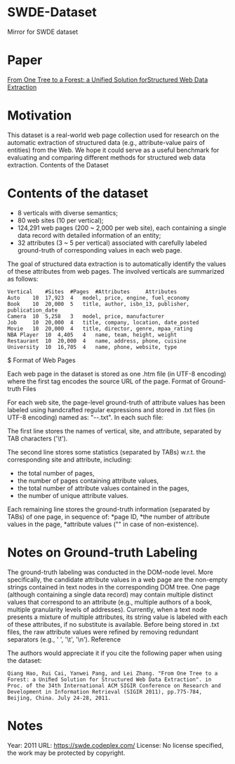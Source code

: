 # SWDE-Dataset
Mirror for SWDE dataset

# Paper
[From One Tree to a Forest: a Unified Solution forStructured Web Data Extraction](https://www.microsoft.com/en-us/research/wp-content/uploads/2016/02/StructedDataExtraction_SIGIR2011.pdf)

# Motivation

This dataset is a real-world web page collection used for research on the automatic extraction of structured data (e.g., attribute-value pairs of entities) from the Web. We hope it could serve as a useful benchmark for evaluating and comparing different methods for structured web data extraction.
Contents of the Dataset

# Contents of the dataset

- 8 verticals with diverse semantics;
- 80 web sites (10 per vertical);
- 124,291 web pages (200 ~ 2,000 per web site), each containing a single data record with detailed information of an entity;
- 32 attributes (3 ~ 5 per vertical) associated with carefully labeled ground-truth of corresponding values in each web page.

The goal of structured data extraction is to automatically identify the values of these attributes from web pages.
The involved verticals are summarized as follows:

```
Vertical 	#Sites 	#Pages 	#Attributes 	Attributes
Auto 	10 	17,923 	4 	model, price, engine, fuel_economy
Book 	10 	20,000 	5 	title, author, isbn_13, publisher, publication_date
Camera 	10 	5,258 	3 	model, price, manufacturer
Job 	10 	20,000 	4 	title, company, location, date_posted
Movie 	10 	20,000 	4 	title, director, genre, mpaa_rating
NBA Player 	10 	4,405 	4 	name, team, height, weight
Restaurant 	10 	20,000 	4 	name, address, phone, cuisine
University 	10 	16,705 	4 	name, phone, website, type
```

$ Format of Web Pages

Each web page in the dataset is stored as one .htm file (in UTF-8 encoding) where the first tag encodes the source URL of the page.
Format of Ground-truth Files

For each web site, the page-level ground-truth of attribute values has been labeled using handcrafted regular expressions and stored in .txt files (in UTF-8 encoding) named as: "<vertical>-<site>-<attribute>.txt".
In each such file:

The first line stores the names of vertical, site, and attribute, separated by TAB characters ('\t').

The second line stores some statistics (separated by TABs) w.r.t. the corresponding site and attribute, including:

- the total number of pages,
- the number of pages containing attribute values,
- the total number of attribute values contained in the pages,
- the number of unique attribute values.

Each remaining line stores the ground-truth information (separated by TABs) of one page, in sequence of: *page ID, *the number of attribute values in the page, *attribute values ("<NULL>" in case of non-existence).

# Notes on Ground-truth Labeling

The ground-truth labeling was conducted in the DOM-node level. More specifically, the candidate attribute values in a web page are the non-empty strings contained in text nodes in the corresponding DOM tree. One page (although containing a single data record) may contain multiple distinct values that correspond to an attribute (e.g., multiple authors of a book, multiple granularity levels of addresses). Currently, when a text node presents a mixture of multiple attributes, its string value is labeled with each of these attributes, if no substitute is available. Before being stored in .txt files, the raw attribute values were refined by removing redundant separators (e.g., ' ', '\t', '\n').
Reference

The authors would appreciate it if you cite the following paper when using the dataset:
```
Qiang Hao, Rui Cai, Yanwei Pang, and Lei Zhang. "From One Tree to a Forest: a Uniﬁed Solution for Structured Web Data Extraction". in Proc. of the 34th International ACM SIGIR Conference on Research and Development in Information Retrieval (SIGIR 2011), pp.775-784, Beijing, China. July 24-28, 2011.
```

# Notes
Year: 2011
URL: https://swde.codeplex.com/
License: No license specified, the work may be protected by copyright.
